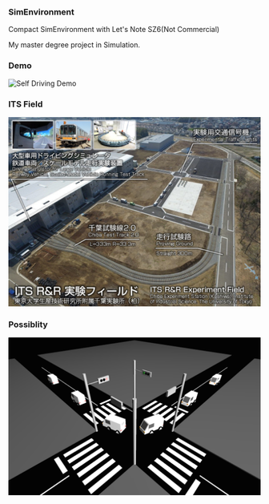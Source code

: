 ### SimEnvironment
Compact SimEnvironment with Let's Note SZ6(Not Commercial)

My master degree project in Simulation.

### Demo

![Self Driving Demo](https://github.com/tanakataiki/SimEnvironment/blob/master/example/Drive.gif)

### ITS Field

![ITSField](https://github.com/tanakataiki/SimEnvironment/blob/master/example/ITSRandR.jpg)

### Possiblity

![Clone Demo](https://github.com/tanakataiki/SimEnvironment/blob/master/example/self%20drive.png)